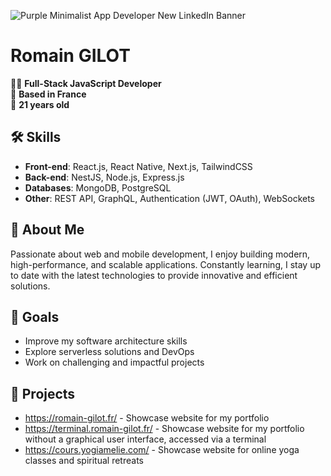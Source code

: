 ![Purple Minimalist App Developer New LinkedIn Banner](https://github.com/user-attachments/assets/5c528852-bdfc-41cf-8b9d-0eef033ebfed)
# Romain GILOT 
👨‍💻 **Full-Stack JavaScript Developer**  
📍 **Based in France**  
📅 **21 years old**  

## 🛠️ Skills  
- **Front-end**: React.js, React Native, Next.js, TailwindCSS  
- **Back-end**: NestJS, Node.js, Express.js  
- **Databases**: MongoDB, PostgreSQL  
- **Other**: REST API, GraphQL, Authentication (JWT, OAuth), WebSockets  

## 🎯 About Me  
Passionate about web and mobile development, I enjoy building modern, high-performance, and scalable applications. Constantly learning, I stay up to date with the latest technologies to provide innovative and efficient solutions.  

## 🚀 Goals  
- Improve my software architecture skills  
- Explore serverless solutions and DevOps  
- Work on challenging and impactful projects  

## 📂 Projects
- https://romain-gilot.fr/ - Showcase website for my portfolio
- https://terminal.romain-gilot.fr/ - Showcase website for my portfolio without a graphical user interface, accessed via a terminal
- https://cours.yogiamelie.com/ - Showcase website for online yoga classes and spiritual retreats
